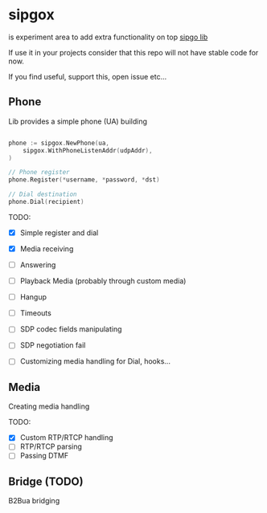 # sipgox

is experiment area to add extra functionality on top [sipgo lib](https://github.com/emiago/sipgo)

If use it in your projects consider that this repo will not have stable code for now.

If you find useful, support this, open issue etc...
## Phone

Lib provides a simple phone (UA) building
```go 

phone := sipgox.NewPhone(ua,
    sipgox.WithPhoneListenAddr(udpAddr),
)

// Phone register
phone.Register(*username, *password, *dst)

// Dial destination
phone.Dial(recipient)
```

TODO:
- [x] Simple register and dial
- [x] Media receiving
- [ ] Answering
- [ ] Playback Media (probably through custom media)
- [ ] Hangup
- [ ] Timeouts
- [ ] SDP codec fields manipulating
- [ ] SDP negotiation fail
- [ ] Customizing media handling for Dial, hooks...



## Media

Creating media handling

TODO:  
- [x] Custom RTP/RTCP handling
- [ ] RTP/RTCP parsing
- [ ] Passing DTMF

## Bridge (TODO)

B2Bua bridging